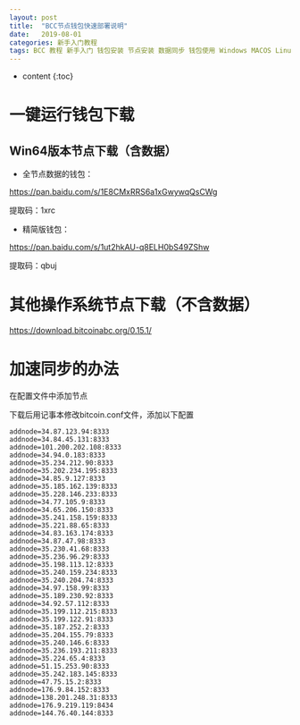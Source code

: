 ```yaml
---
layout: post
title:  "BCC节点钱包快速部署说明"
date:   2019-08-01
categories: 新手入门教程
tags: BCC 教程 新手入门 钱包安装 节点安装 数据同步 钱包使用 Windows MACOS Linux
---
```


* content
{:toc}

# 一键运行钱包下载

## Win64版本节点下载（含数据）

* 全节点数据的钱包：

https://pan.baidu.com/s/1E8CMxRRS6a1xGwywqQsCWg 

提取码：1xrc 

* 精简版钱包：

https://pan.baidu.com/s/1ut2hkAU-q8ELH0bS49ZShw 

提取码：qbuj

# 其他操作系统节点下载（不含数据）

https://download.bitcoinabc.org/0.15.1/

# 加速同步的办法

在配置文件中添加节点

下载后用记事本修改bitcoin.conf文件，添加以下配置

```
addnode=34.87.123.94:8333
addnode=34.84.45.131:8333
addnode=101.200.202.108:8333
addnode=34.94.0.183:8333
addnode=35.234.212.90:8333
addnode=35.202.234.195:8333
addnode=34.85.9.127:8333
addnode=35.185.162.139:8333
addnode=35.228.146.233:8333
addnode=34.77.105.9:8333
addnode=34.65.206.150:8333
addnode=35.241.158.159:8333
addnode=35.221.88.65:8333
addnode=34.83.163.174:8333
addnode=34.87.47.98:8333
addnode=35.230.41.68:8333
addnode=35.236.96.29:8333
addnode=35.198.113.12:8333
addnode=35.240.159.234:8333
addnode=35.240.204.74:8333
addnode=34.97.158.99:8333
addnode=35.189.230.92:8333
addnode=34.92.57.112:8333
addnode=35.199.112.215:8333
addnode=35.199.122.91:8333
addnode=35.187.252.2:8333
addnode=35.204.155.79:8333
addnode=35.240.146.6:8333
addnode=35.236.193.211:8333
addnode=35.224.65.4:8333
addnode=51.15.253.90:8333
addnode=35.242.183.145:8333
addnode=47.75.15.2:8333
addnode=176.9.84.152:8333
addnode=138.201.248.31:8333
addnode=176.9.219.119:8434
addnode=144.76.40.144:8333
```

